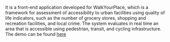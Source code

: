 It is a front-end application developed for WalkYourPlace, which is a framework for assessment of accessibility to urban facilities using quality of life indicators, such as the number of grocery stores, shopping and recreation facilities, and local crime. The system evaluates in real time an area that is accessible using pedestrian, transit, and cycling infrastructure. 
The demo can be found <a href='http://136.159.122.90/WPSClient/' target='_blank'>here</a>
